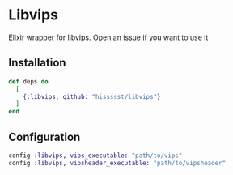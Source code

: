 # Libvips

Elixir wrapper for libvips. Open an issue if you want to use it

## Installation

```elixir
def deps do
  [
    {:libvips, github: "hissssst/libvips"}
  ]
end
```

## Configuration

```elixir
config :libvips, vips_executable: "path/to/vips"
config :libvips, vipsheader_executable: "path/to/vipsheader"
```

